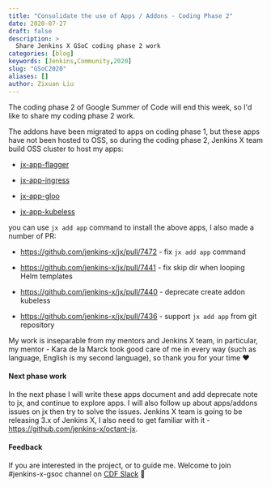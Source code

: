 ```yaml
---
title: "Consolidate the use of Apps / Addons - Coding Phase 2"
date: 2020-07-27
draft: false
description: >
  Share Jenkins X GSoC coding phase 2 work
categories: [blog]
keywords: [Jenkins,Community,2020]
slug: "GSoC2020"
aliases: []
author: Zixuan Liu
---
```


The coding phase 2 of Google Summer of Code will end this week, so I'd like to share my coding phase 2 work.

The addons have been migrated to apps on coding phase 1, but these apps have not been hosted to OSS, so during the coding phase 2, Jenkins X team build OSS cluster to host my apps:

- [jx-app-flagger](https://github.com/jenkins-x-apps/jx-app-flagger)

- [jx-app-ingress](https://github.com/jenkins-x-apps/jx-app-ingress)

- [jx-app-gloo](https://github.com/jenkins-x-apps/jx-app-gloo)

- [jx-app-kubeless](https://github.com/jenkins-x-apps/jx-app-ingress)

you can use `jx add app` command to install the above apps, I also made a number of PR:

- <https://github.com/jenkins-x/jx/pull/7472> - fix `jx add app` command

- <https://github.com/jenkins-x/jx/pull/7441> - fix skip dir when looping Helm templates

- <https://github.com/jenkins-x/jx/pull/7440> - deprecate create addon kubeless

- <https://github.com/jenkins-x/jx/pull/7436> - support `jx add app` from git repository

My work is inseparable from my mentors and Jenkins X team, in particular, my mentor -  Kara de la Marck took good care of me in every way (such as language, English is my second language), so thank you for your time ❤️

#### Next phase work

In the next phase I will write these apps document and add deprecate note to jx, and continue to explore apps. I will also follow up about apps/addons issues on jx then try to solve the issues. Jenkins X team is going to be releasing 3.x of Jenkins X, I also need to get familiar with it - <https://github.com/jenkins-x/octant-jx>.

#### Feedback

If you are interested in the project, or to guide me. Welcome to join #jenkins-x-gsoc channel on [CDF Slack](https://cdeliveryfdn.slack.com/join/shared_invite/enQtODM2NDI1NDc0MzIxLTA1MDcxMzUyMGU2NWVlNmQwN2M1N2M4MWJjOWFkM2UzMDY0OWNkNjAzNzM0NzVkNjQ5M2NkMmY2MTRkMWY4MWY#/) 🙌
